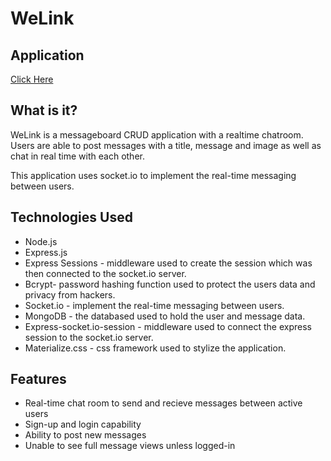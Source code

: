 # WeLink



## Application
[Click Here](https://epic-jackson-af0413.netlify.app/#)


## What is it?

WeLink is a messageboard CRUD application with a realtime chatroom. Users are able to post messages with a title, message and image as well as chat in real time with each other. 

This application uses socket.io to implement the real-time messaging between users.


## Technologies Used

* Node.js
* Express.js
* Express Sessions - middleware used to create the session which was then connected to the socket.io server.
* Bcrypt- password hashing function used to protect the users data and privacy from hackers.
* Socket.io - implement the real-time messaging between users.
* MongoDB - the databased used to hold the user and message data.
* Express-socket.io-session - middleware used to connect the express session to the socket.io server.
* Materialize.css - css framework used to stylize the application.



## Features
* Real-time chat room to send and recieve messages between active users
* Sign-up and login capability
* Ability to post new messages
* Unable to see full message views unless logged-in

